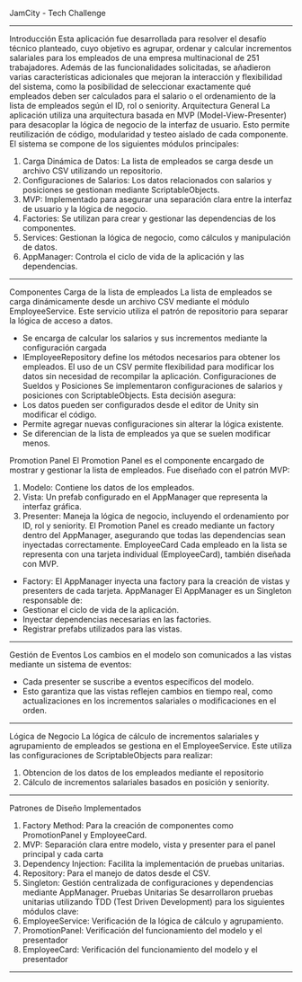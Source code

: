 JamCity - Tech Challenge
________________
Introducción
Esta aplicación fue desarrollada para resolver el desafío técnico planteado, cuyo objetivo es agrupar, ordenar y calcular incrementos salariales para los empleados de una empresa multinacional de 251 trabajadores. Además de las funcionalidades solicitadas, se añadieron varias características adicionales que mejoran la interacción y flexibilidad del sistema, como la posibilidad de seleccionar exactamente qué empleados deben ser calculados para el salario o el ordenamiento de la lista de empleados según el ID, rol o seniority.
Arquitectura General
La aplicación utiliza una arquitectura basada en MVP (Model-View-Presenter) para desacoplar la lógica de negocio de la interfaz de usuario. Esto permite reutilización de código, modularidad y testeo aislado de cada componente.
El sistema se compone de los siguientes módulos principales:
1. Carga Dinámica de Datos: La lista de empleados se carga desde un archivo CSV utilizando un repositorio.
2. Configuraciones de Salarios: Los datos relacionados con salarios y posiciones se gestionan mediante ScriptableObjects.
3. MVP: Implementado para asegurar una separación clara entre la interfaz de usuario y la lógica de negocio.
4. Factories: Se utilizan para crear y gestionar las dependencias de los componentes.
5. Services:  Gestionan la lógica de negocio, como cálculos y manipulación de datos.
6. AppManager: Controla el ciclo de vida de la aplicación y las dependencias.
________________


Componentes
Carga de la lista de empleados
La lista de empleados se carga dinámicamente desde un archivo CSV mediante el módulo EmployeeService. Este servicio utiliza el patrón de repositorio para separar la lógica de acceso a datos.
* Se encarga de calcular los salarios y sus incrementos mediante la configuración cargada
* IEmployeeRepository define los métodos necesarios para obtener los empleados.
El uso de un CSV permite flexibilidad para modificar los datos sin necesidad de recompilar la aplicación.
Configuraciones de Sueldos y Posiciones
Se implementaron configuraciones de salarios y posiciones con ScriptableObjects. Esta decisión asegura:
* Los datos pueden ser configurados desde el editor de Unity sin modificar el código.
* Permite agregar nuevas configuraciones sin alterar la lógica existente.
* Se diferencian de la lista de empleados ya que se suelen modificar menos.


Promotion Panel
El Promotion Panel es el componente encargado de mostrar y gestionar la lista de empleados. Fue diseñado con el patrón MVP:
1. Modelo: Contiene los datos de los empleados.
2. Vista: Un prefab configurado en el AppManager que representa la interfaz gráfica.
3. Presenter: Maneja la lógica de negocio, incluyendo el ordenamiento por ID, rol y seniority.
El Promotion Panel es creado mediante un factory dentro del AppManager, asegurando que todas las dependencias sean inyectadas correctamente.
EmployeeCard
Cada empleado en la lista se representa con una tarjeta individual (EmployeeCard), también diseñada con MVP.
* Factory: El AppManager inyecta una factory para la creación de vistas y presenters de cada tarjeta.
AppManager
El AppManager es un Singleton responsable de:
* Gestionar el ciclo de vida de la aplicación.
* Inyectar dependencias necesarias en las factories.
* Registrar prefabs utilizados para las vistas.
________________


Gestión de Eventos
Los cambios en el modelo son comunicados a las vistas mediante un sistema de eventos:
* Cada presenter se suscribe a eventos específicos del modelo.
* Esto garantiza que las vistas reflejen cambios en tiempo real, como actualizaciones en los incrementos salariales o modificaciones en el orden.
________________


Lógica de Negocio
La lógica de cálculo de incrementos salariales y agrupamiento de empleados se gestiona en el EmployeeService. Este utiliza las configuraciones de ScriptableObjects para realizar:
1. Obtencion de los datos de los empleados mediante el repositorio
2. Cálculo de incrementos salariales basados en posición y seniority.
________________


Patrones de Diseño Implementados
1. Factory Method: Para la creación de componentes como PromotionPanel y EmployeeCard.
2. MVP: Separación clara entre modelo, vista y presenter para el panel principal y cada carta
3. Dependency Injection: Facilita la implementación de pruebas unitarias.
4. Repository: Para el manejo de datos desde el CSV.
5. Singleton: Gestión centralizada de configuraciones y dependencias mediante AppManager.
Pruebas Unitarias
Se desarrollaron pruebas unitarias utilizando TDD (Test Driven Development) para los siguientes módulos clave:
1. EmployeeService: Verificación de la lógica de cálculo y agrupamiento.
2. PromotionPanel: Verificación del funcionamiento del modelo y el presentador
3. EmployeeCard: Verificación del funcionamiento del modelo y el presentador
________________

